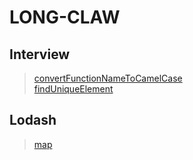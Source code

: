 # LONG-CLAW
## Interview

>[convertFunctionNameToCamelCase](src/interview/convertFunctionNameToCamelCase/README.md)  
>[findUniqueElement](src/interview/findUniqueElement/README.md)

## Lodash
>[map](src/lodash/map/README.md)
